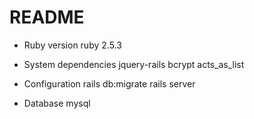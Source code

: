 # README

* Ruby version
ruby 2.5.3

* System dependencies
jquery-rails
bcrypt
acts_as_list

* Configuration
rails db:migrate
rails server

* Database
mysql

